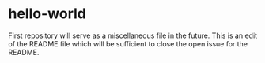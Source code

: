 # hello-world
First repository will serve as a miscellaneous file in the future. This is an edit of the README file which will be sufficient to close the open issue for the README.

